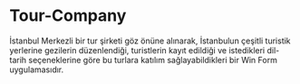 # Tour-Company
İstanbul Merkezli bir tur şirketi göz önüne alınarak, İstanbulun çeşitli turistik yerlerine gezilerin düzenlendiği, turistlerin kayıt edildiği ve istedikleri dil-tarih seçeneklerine göre bu turlara katılım sağlayabildikleri bir Win Form uygulamasıdır.
